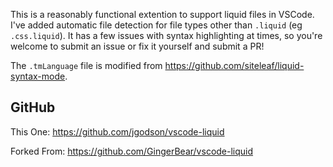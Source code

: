 This is a reasonably functional extention to support liquid files in VSCode. I've added automatic file detection for file types other than `.liquid` (eg `.css.liquid`). It has a few issues with syntax highlighting at times, so you're welcome to submit an issue or fix it yourself and submit a PR!

The `.tmLanguage` file is modified from https://github.com/siteleaf/liquid-syntax-mode.

## GitHub

This One: https://github.com/jgodson/vscode-liquid

Forked From: https://github.com/GingerBear/vscode-liquid